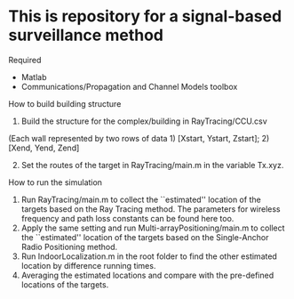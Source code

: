 # This is repository for a signal-based surveillance method

Required 
   - Matlab
   - Communications/Propagation and Channel Models toolbox
   
How to build building structure
   1. Build the structure for the complex/building in RayTracing/CCU.csv 
   
   (Each wall represented by two rows of data 1) [Xstart, Ystart, Zstart]; 2) [Xend, Yend, Zend]
   
   2. Set the routes of the target in RayTracing/main.m in the variable Tx.xyz.  
   
How to run the simulation
   1. Run RayTracing/main.m to collect the ``estimated'' location of the targets based on the Ray Tracing method. The parameters for wireless frequency and path loss constants can be found here too. 
   2. Apply the same setting and run Multi-arrayPositioning/main.m to collect the ``estimated'' location of the targets based on the Single-Anchor Radio Positioning method.
   3. Run IndoorLocalization.m in the root folder to find the other estimated location by difference running times.  
   4. Averaging the estimated locations and compare with the pre-defined locations of the targets.

